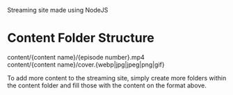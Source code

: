 Streaming site made using NodeJS
# Content Folder Structure
content/{content name}/{episode number}.mp4 \
content/{content name}/cover.{webp|jpg|jpeg|png|gif}

To add more content to the streaming site, simply create more folders within the content folder and fill those with the content on the format above.
